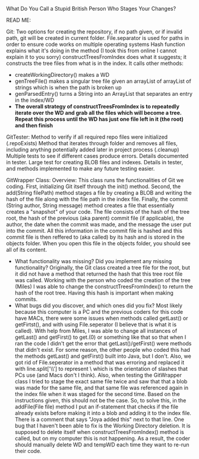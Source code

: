 What Do You Call a Stupid British Person Who Stages Your Changes?

READ ME:

Git:
Two options for creating the repository, if no path given, or if invalid path, git will be created in current folder.
File.separator is used for paths in order to ensure code works on multiple operating systems
Hash function explains what it's doing in the method (I took this from online I cannot explain it to you sorry)
constructTreesFromIndex does what it suggests; it constructs the tree files from what is in the index. It calls other methods:
- createWorkingDirectory() makes a WD
- genTreeFile() makes a singular tree file given an arrayList of arrayList of strings which is when the path is broken up
- genParsedEntry() turns a String into an ArrayList that separates an entry in the index/WD 
- **The overall strategy of constructTreesFromIndex is to repeatedly iterate over the WD and grab all the files which will become a tree. Repeat this process until the WD has just one file left in it (the root) and then finish**

GitTester:
Method to verify if all required repo files were initialized (.repoExists)
Method that iterates through folder and removes all files, including anything potentially added later in project process (.cleanup)
Multiple tests to see if different cases produce errors. Details documented in tester.
Large test for creating BLOB files and indexes. Details in tester, and methods implemented to make any future testing easier.

GitWrapper Class: 
Overview: This class runs the functionalities of Git we coding. First, initializing Git itself through the init() method. Second, the add(String filePath) method stages a file by creating a BLOB and writing the hash of the file along with the file path in the index file. Finally, the commit (String author, String message) method creates a file that essentially creates a "snapshot" of your code. The file consists of the hash of the tree root, the hash of the previous (aka parent) commit file (if applicable), the author, the date when the commit was made, and the message the user put into the commit. All this information in the commit file is hashed and this commit file is then reffered to (aka called) by its hash and is stored in the objects folder. When you open this file in the objects folder, you should see all of its content. 
- What functionality was missing? Did you implement any missing functionality?
Originally, the Git class created a tree file for the root, but it did not have a method that returned the hash that this tree root file was called. Working with the person who coded the creation of the tree (Miles) I was able to change the constructTreesFromIndex() to return the hash of the root tree. Having this hash is important when making commits. 
- What bugs did you discover, and which ones did you fix?
Most likely because this computer is a PC and the previous coders for this code have MACs, there were some issues when methods called getLast() or getFirtst(), and with using File.seperator (I believe that is what it is called). With help from Miles, I was able to change all instances of getLast() and getFirst() to get.(0) or something like that so that when I ran the code I didn't get the error that getLast()/getFirst() were methods that didn't exist. For some reason, the other people who coded this had the methods getLast() and getFirst() built into Java, but I don't. Also, we got rid of File.seperator in a method that was erroring and replaced it with line.split['\\\\'] to represent \\ which is the orientation of slashes that PCs use (and Macs don't I think). Also, when testing the GitWrapper class I tried to stage the exact same file twice and saw that that a blob was made for the same file, and that same file was referenced again in the index file when it was staged for the second time. Based on the instructions given, this should not be the case. So, to solve this, in the addFile(File file) method I put an if-statement that checks if the file already exists before making it into a blob and adding it to the index file. There is a comment that says "Joya added this" next to that line. One bug that I haven't been able to fix is the Working Directory deletion. It is supposed to delete itself when constructTreesFromIndex() method is called, but on my computer this is not happening. As a result, the coder should manually delete WD and tempWD each time they want to re-run their code. 